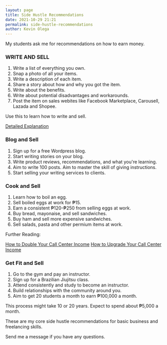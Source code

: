 ```yaml
--- 
layout: page
title: Side Hustle Recommendations
date: 2021-10-29 21:21
permalink: side-hustle-recommendations
author: Kevin Olega 
--- 
```

My students ask me for recommendations on how to earn money. 

### WRITE AND SELL

1. Write a list of everything you own.
2. Snap a photo of all your items.
3. Write a description of each item.
4. Share a story about how and why you got the item.
5. Write about the benefits.
6. Write about potential disadvantages and workarounds.
7. Post the item on sales webites like Facebook Marketplace, Carousell, Lazada and Shopee.

Use this to learn how to write and sell.

[Detailed Explanation](https://callcentertrainingtips.com/sell-items)

### Blog and Sell

1. Sign up for a free Wordpress blog.
2. Start writing stories on your blog.
3. Write product reviews, recommendations, and what you're learning. 
4. Aim to write 100 posts. Aim to master the skill of giving instructions.
5. Start selling your writing services to clients.

### Cook and Sell

1. Learn how to boil an egg.
2. Sell boiled eggs at work for ₱15.
3. Earn a consistent ₱120-₱250 from selling eggs at work.
4. Buy bread, mayonaise, and sell sandwiches.
5. Buy ham and sell more expensive sandwiches.
6. Sell salads, pasta and other permium items at work.

Further Reading:

[How to Double Your Call Center Income](https://callcentertrainingtips.com/eggs/)
[How to Upgrade Your Call Center Income](https://callcentertrainingtips.com/inv1k)


### Get Fit and Sell

1. Go to the gym and pay an instructor.
2. Sign up for a Brazilian Jiujitsu class.
3. Attend consistently and study to become an instructor.
4. Build relationships with the community around you.
5. Aim to get 20 students a month to earn ₱100,000 a month.

This process might take 10 or 20 years. Expect to spend about ₱5,000 a month. 

These are my core side hustle recommendations for basic business and freelancing skills.

Send me a message if you have any questions.
